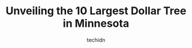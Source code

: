 ---
layout: ampstory
image: https://i0.wp.com/www.depkes.org/wp-content/uploads/2023/06/dollar-tree-0-in-minnesota-1685968292.jpeg?resize=640,853
author: techidn
featured: false
description: Discover the impressive array of Dollar Tree options in Minnesota, where you can find 10 of the largest Dollar Tree establishments in the area. From renowned classics to hidden gems, Minneso
title: Unveiling the 10 Largest Dollar Tree in Minnesota
cover:
   title: Unveiling the 10 Largest Dollar Tree in Minnesota
   subtitle: Rickpate
   background: https://www.depkes.org/wp-content/uploads/2023/06/dollar-tree-0-in-minnesota-1685968292.jpeg

pages: 
 - layout: thirds
   top: <h1>#1 Dollar Tree</h1>
   bottom: "<p>For a quick gift errands the best store. Any return gifts, bulk gifts and also look prettier the shop to go. Location is perfect for around the city people to come and ne</p>"
   background: https://www.depkes.org/wp-content/uploads/2023/06/dollar-tree-1-in-minnesota-1685968292.jpeg
   backgroundblur: true
 - layout: thirds
   top: <h1>#2 Dollar Tree</h1>
   bottom: "<p>1727 Beam Ave E, Maplewood, MN 55109, United States</p>"
   background: https://www.depkes.org/wp-content/uploads/2023/06/dollar-tree-2-in-minnesota-1685968293.jpeg
   cta:
      link: https://www.depkes.org/blog/unveiling-the-10-largest-dollar-tree-in-minnesota/
      text: Unveiling the 10 Largest Dollar Tree in Minnesota
 - layout: thirds
   top: <h1>#3 Dollar Tree</h1>
   bottom: "<p>5930 Earle Brown Dr Ste 100, Brooklyn Center, MN 55430, United States</p>"
   background: https://www.depkes.org/wp-content/uploads/2023/06/dollar-tree-3-in-minnesota-1685968293.jpeg
   cta:
      link: https://www.depkes.org/blog/unveiling-the-10-largest-dollar-tree-in-minnesota/
      text: Unveiling the 10 Largest Dollar Tree in Minnesota
 - layout: thirds
   top: <h1>#4 Dollar Tree</h1>
   bottom: "<p>1420 University Ave W, St Paul, MN 55104, United States</p>"
   background: https://images.unsplash.com/photo-1549241520-425e3dfc01cb?ixlib=rb-4.0.3&ixid=MnwxMjA3fDB8MHxwaG90by1wYWdlfHx8fGVufDB8fHx8&auto=format&fit=crop&w=640&h=853&q=80
   cta:
      link: https://www.depkes.org/blog/unveiling-the-10-largest-dollar-tree-in-minnesota/
      text: Unveiling the 10 Largest Dollar Tree in Minnesota
 - layout: thirds
   top: <h1>#5 Dollar Tree</h1>
   bottom: "<p>4072 Lakeland Ave N, Robbinsdale, MN 55422, United States</p>"
   background: https://images.unsplash.com/photo-1552083974-186346191183?ixlib=rb-4.0.3&ixid=MnwxMjA3fDB8MHxwaG90by1wYWdlfHx8fGVufDB8fHx8&auto=format&fit=crop&w=640&h=853&q=80
   cta:
      link: https://www.depkes.org/blog/unveiling-the-10-largest-dollar-tree-in-minnesota/
      text: Unveiling the 10 Largest Dollar Tree in Minnesota
 - layout: thirds
   top: <h1>#6 Dollar Tree</h1>
   bottom: "<p>8931 Penn Ave S, Bloomington, MN 55431, United States</p>"
   background: https://images.unsplash.com/photo-1604871000636-074fa5117945?ixlib=rb-4.0.3&ixid=MnwxMjA3fDB8MHxwaG90by1wYWdlfHx8fGVufDB8fHx8&auto=format&fit=crop&w=640&h=853&q=80
   cta:
      link: https://www.depkes.org/blog/unveiling-the-10-largest-dollar-tree-in-minnesota/
      text: Unveiling the 10 Largest Dollar Tree in Minnesota
 - layout: thirds
   top: <h1>#7 Dollar Tree</h1>
   bottom: "<p>99 Maryland Ave W, St Paul, MN 55117, United States</p>"
   background: https://images.unsplash.com/photo-1533998839656-76f5e4b2bccb?ixlib=rb-4.0.3&ixid=MnwxMjA3fDB8MHxwaG90by1wYWdlfHx8fGVufDB8fHx8&auto=format&fit=crop&w=640&h=853&q=80
   cta:
      link: https://www.depkes.org/blog/unveiling-the-10-largest-dollar-tree-in-minnesota/
      text: Unveiling the 10 Largest Dollar Tree in Minnesota
 - layout: thirds
   middle: Continue reading...
   background: https://images.unsplash.com/photo-1613843873231-1447db182f97?ixlib=rb-4.0.3&ixid=MnwxMjA3fDB8MHxwaG90by1wYWdlfHx8fGVufDB8fHx8&auto=format&fit=crop&w=640&h=853&q=80
   cta:
      link: https://www.depkes.org/blog/unveiling-the-10-largest-dollar-tree-in-minnesota/
      text: Unveiling the 10 Largest Dollar Tree in Minnesota
      
---